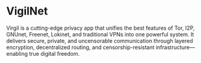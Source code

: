 # VigilNet
Virgil is a cutting-edge privacy app that unifies the best features of Tor, I2P, GNUnet, Freenet, Lokinet, and traditional VPNs into one powerful system. It delivers secure, private, and uncensorable communication through layered encryption, decentralized routing, and censorship-resistant infrastructure—enabling true digital freedom.
